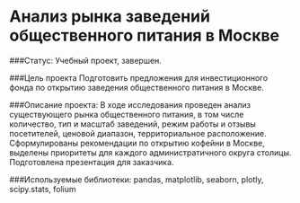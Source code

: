 # Анализ рынка заведений общественного питания в Москве

###Статус: 
Учебный проект, завершен.

###Цель проекта
Подготовить предложения для инвестиционного фонда по открытию заведения общественного питания в Москве.

###Описание проекта:
В ходе исследования проведен анализ существующего рынка общественного питания, в том числе количество, тип и масштаб заведений, режим работы и отзывы посетителей, ценовой диапазон, территориальное расположение. Сформулированы рекомендации по открытию кофейни в Москве, выделены приоритеты для каждого администратичного округа столицы. Подготовлена презентация для заказчика.

###Используемые библиотеки:
pandas, matplotlib, seaborn, plotly, scipy.stats,  folium

